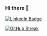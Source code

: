 ### Hi there 👋
<img src="https://komarev.com/ghpvc/?username=your-github-username&style=flat-square&color=blue" alt=""/>
<div id="badges">
  <a href="https://www.linkedin.com/in/rishav-mukherjee-8a2708224/">
    <img src="https://img.shields.io/badge/LinkedIn-blue?style=for-the-badge&logo=linkedin&logoColor=white" alt="LinkedIn Badge"/>
  </a>
</div>

[![GitHub Streak](http://github-readme-streak-stats.herokuapp.com?user=rishavmukherjeee&theme=dark&background=000000)](https://git.io/streak-stats)
<!--
**rishavmukherjeee/rishavmukherjeee** is a ✨ _special_ ✨ repository because its `README.md` (this file) appears on your GitHub profile.

Here are some ideas to get you started:

- 🔭 I’m currently working on ...
- 🌱 I’m currently learning ...
- 👯 I’m looking to collaborate on ...
- 🤔 I’m looking for help with ...
- 💬 Ask me about ...
- 📫 How to reach me: ...
- 😄 Pronouns: ...
- ⚡ Fun fact: ...
-->
